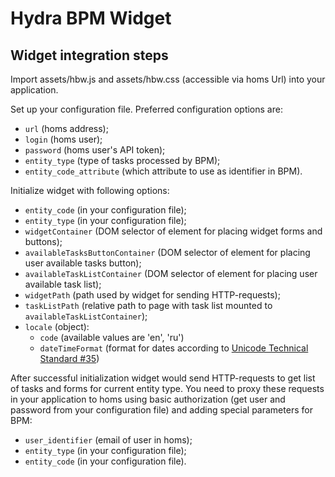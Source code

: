 # Hydra BPM Widget

## Widget integration steps

Import assets/hbw.js and assets/hbw.css (accessible via homs Url) into your application.

Set up your configuration file. Preferred configuration options are:
* `url` (homs address);
* `login` (homs user);
* `password` (homs user's API token);
* `entity_type` (type of tasks processed by BPM);
* `entity_code_attribute` (which attribute to use as identifier in BPM).

Initialize widget with following options:
* `entity_code` (in your configuration file);
* `entity_type` (in your configuration file);
* `widgetContainer` (DOM selector of element for placing widget forms and buttons);
* `availableTasksButtonContainer` (DOM selector of element for placing user available tasks button);
* `availableTaskListContainer` (DOM selector of element for placing user available task list);
* `widgetPath` (path used by widget for sending HTTP-requests);
* `taskListPath` (relative path to page with task list mounted to `availableTaskListContainer`);
* `locale` (object):
    * `code` (available values are 'en', 'ru')
    * `dateTimeFormat` (format for dates according to [Unicode Technical Standard #35](https://www.unicode.org/reports/tr35/tr35-dates.html#Date_Field_Symbol_Table))

After successful initialization widget would send HTTP-requests to get list of tasks and forms for current entity type.
You need to proxy these requests in your application to homs using basic authorization (get user and password from your configuration file) and adding special parameters for BPM:
* `user_identifier` (email of user in homs);
* `entity_type` (in your configuration file);
* `entity_code` (in your configuration file).
